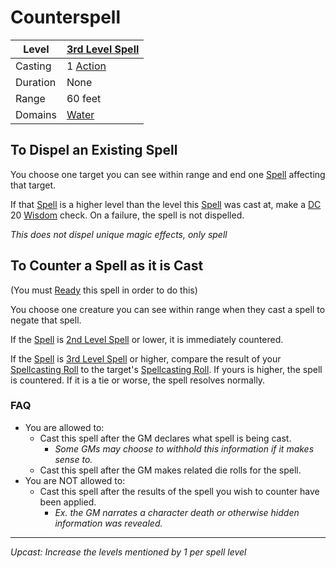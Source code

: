 # Counterspell

| Level    | [3rd Level Spell](3rd%20Level%20Spells.md)          |
| -------- | --------------------------------------------------- |
| Casting  | 1 [Action](../../../../Game%20Procedures/Action.md) |
| Duration | None                                                |
| Range    | 60 feet                                             |
| Domains  | [Water](../../Spell%20Domains/Water.md)          |

## To Dispel an Existing Spell

You choose one target you can see within range and end one [Spell](../../../Spellcasting/Spells.md) affecting that target.

If that [Spell](../../../Spellcasting/Spells.md) is a higher level than the level this [Spell](../../../Spellcasting/Spells.md) was cast at, make a [DC](../../../../Game%20Procedures/DC.md) 20 [Wisdom](../../../../Player%20Characters/Chosen%20Statistics/Wisdom.md) check. On a failure, the spell is not dispelled.

*This does not dispel unique magic effects, only spell*

## To Counter a Spell as it is Cast

(You must [Ready](../../../../Game%20Procedures/Reaction.md#Ready) this spell in order to do this)

You choose one creature you can see within range when they cast a spell to negate that spell.

If the [Spell](../../../Spellcasting/Spells.md) is [2nd Level Spell](../../Spell%20Level.md) or lower, it is immediately countered.

If the [Spell](../../../Spellcasting/Spells.md) is [3rd Level Spell](../../Spell%20Level.md) or higher, compare the result of your [Spellcasting Roll](../../../Spellcasting/Spellcasting.md#The%20Spellcasting%20Roll) to the target's [Spellcasting Roll](../../../Spellcasting/Spellcasting.md#The%20Spellcasting%20Roll). If yours is higher, the spell is countered. If it is a tie or worse, the spell resolves normally.

### FAQ

- You are allowed to:
	- Cast this spell after the GM declares what spell is being cast.
		- *Some GMs may choose to withhold this information if it makes sense to.*
	- Cast this spell after the GM makes related die rolls for the spell.
- You are NOT allowed to:
	- Cast this spell after the results of the spell you wish to counter have been applied.
		- *Ex. the GM narrates a character death or otherwise hidden information was revealed.*

---
*Upcast: Increase the levels mentioned by 1 per spell level*
